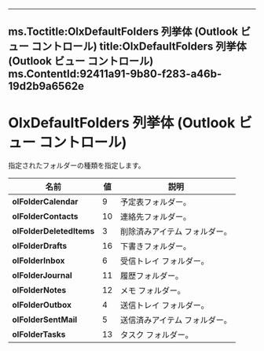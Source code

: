 

---
ms.Toctitle:OlxDefaultFolders 列挙体 (Outlook ビュー コントロール)
title:OlxDefaultFolders 列挙体 (Outlook ビュー コントロール)
ms.ContentId:92411a91-9b80-f283-a46b-19d2b9a6562e
---
# OlxDefaultFolders 列挙体 (Outlook ビュー コントロール)




指定されたフォルダーの種類を指定します。

|**名前**|**値**|**説明**|
|---|---|---|
|**olFolderCalendar**|9|予定表フォルダー。|
|**olFolderContacts**|10|連絡先フォルダー。|
|**olFolderDeletedItems**|3|削除済みアイテム フォルダー。|
|**olFolderDrafts**|16|下書きフォルダー。|
|**olFolderInbox**|6|受信トレイ フォルダー。|
|**olFolderJournal**|11|履歴フォルダー。|
|**olFolderNotes**|12|メモ フォルダー。|
|**olFolderOutbox**|4|送信トレイ フォルダー。|
|**olFolderSentMail**|5|送信済みアイテム フォルダー。|
|**olFolderTasks**|13|タスク フォルダー。|




